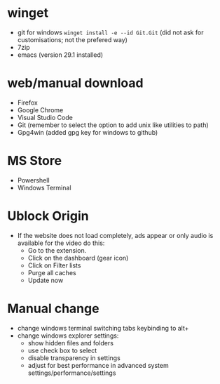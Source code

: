 # winget

- git for windows `winget install -e --id Git.Git` (did not ask for customisations; not the prefered way)
- 7zip
- emacs (version 29.1 installed)

# web/manual download

- Firefox
- Google Chrome
- Visual Studio Code
- Git (remember to select the option to add unix like utilities to path)
- Gpg4win (added gpg key for windows to github)

# MS Store

- Powershell
- Windows Terminal

# Ublock Origin

- If the website does not load completely, ads appear or only audio is available for the video do this:
    * Go to the extension.
    * Click on the dashboard (gear icon)
    * Click on Filter lists
    * Purge all caches
    * Update now

# Manual change

- change windows terminal switching tabs keybinding to alt+<tab-number>
- change windows explorer settings:
    * show hidden files and folders
    * use check box to select
    * disable transparency in settings
    * adjust for best performance in advanced system settings/performance/settings
